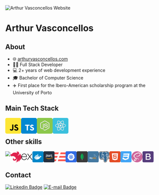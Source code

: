 <!--- <img src="" alt="Arthur Vasconcellos Banner" /> -->

<img src="https://arthurvasconcellos.com/img/av-logo.png" alt="Arthur Vasconcellos Website" width="40" />

# Arthur Vasconcellos

<!--- [![Website Badge](https://img.shields.io/badge/-arthurvasconcellos.com-0f2027?style=flat-square&logo=xxxxxxx&logoColor=white&link=https://arthurvasconcellos.com/)](https://arthurvasconcellos.com/) -->

## About

* 🌐 [arthurvasconcellos.com](https://arthurvasconcellos.com/)
* 👨‍💻 Full Stack Developer
* 💻 2+ years of web development experience
* 🎓 Bachelor of Computer Science
* ✈️ First place for the Ibero-American scholarship program at the University of Porto

## Main Tech Stack

<img align="left" height="50" src="./images/javascript.svg" alt="JavaScript" />
<img align="left" height="50" src="./images/typescript.svg" alt="TypeScript" />
<img align="left" height="50" src="./images/nodejs.svg" alt="Node.js" />
<img align="left" height="50" src="./images/reactjs.svg" alt="React" />

<br />
<br />

## Other skills

<img align="left" height="35" src="./images/next.svg" />
<img align="left" height="35" src="./images/nest.svg" />
<img align="left" height="35" src="./images/express.svg" />
<img align="left" height="35" src="./images/docker.svg" />
<img align="left" height="35" src="./images/aws.svg" />
<img align="left" height="35" src="./images/serverless.svg" />
<img align="left" height="35" src="./images/kubernetes.svg" />
<img align="left" height="35" src="./images/mongodb.svg" />
<img align="left" height="35" src="./images/mysql.svg" />
<img align="left" height="35" src="./images/postgres.svg" />
<img align="left" height="35" src="./images/html5.svg" />
<img align="left" height="35" src="./images/css3.svg" />
<img align="left" height="35" src="./images/sass.svg" />
<img align="left" height="35" src="./images/bootstrap.svg" />

<br />
<br />

## Contact

[![Linkedin Badge](https://img.shields.io/badge/-Arthur%20Vasconcellos-0077B5?style=flat-square&logo=Linkedin&logoColor=white&link=https://www.linkedin.com/in/arthursvpb/)](https://www.linkedin.com/in/arthursvpb/)
[![E-mail Badge](https://img.shields.io/badge/-contato@arthurvasconcellos.com-D44638?style=flat-square&logo=Gmail&logoColor=white&link=mailto:contato@arthurvasconcellos.com)](mailto:contato@arthurvasconcellos.com)
